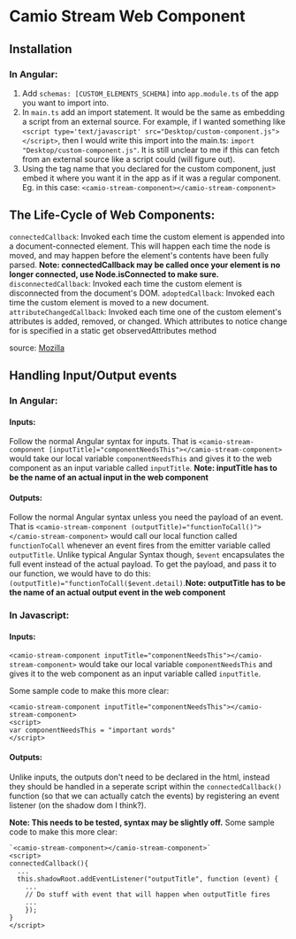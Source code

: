 # Camio Stream Web Component

## Installation
### In Angular:
1. Add `schemas: [CUSTOM_ELEMENTS_SCHEMA]` into `app.module.ts` of the app you want to import into.
2. In `main.ts` add an import statement. It would be the same as embedding a script from an external source. For example, if I wanted something like `<script type='text/javascript' src="Desktop/custom-component.js"></script>`, then I would write this import into the main.ts: `import "Desktop/custom-component.js"`. It is still unclear to me if this can fetch from an external source like a script could (will figure out).
3. Using the tag name that you declared for the custom component, just embed it where you want it in the app as if it was a regular component. Eg. in this case: `<camio-stream-component></camio-stream-component>`

## The Life-Cycle of Web Components:
`connectedCallback`: Invoked each time the custom element is appended into a document-connected element. This will happen each time the node is moved, and may happen before the element's contents have been fully parsed.
**Note: connectedCallback may be called once your element is no longer connected, use Node.isConnected to make sure.**
`disconnectedCallback`: Invoked each time the custom element is disconnected from the document's DOM.
`adoptedCallback`: Invoked each time the custom element is moved to a new document.
`attributeChangedCallback`: Invoked each time one of the custom element's attributes is added, removed, or changed. Which attributes to notice change for is specified in a static get observedAttributes method

source: [Mozilla](https://developer.mozilla.org/en-US/docs/Web/Web_Components/Using_custom_elements)


## Handling Input/Output events
### In Angular:
#### Inputs:
Follow the normal Angular syntax for inputs. That is `<camio-stream-component [inputTitle]="componentNeedsThis"></camio-stream-component>` would take our local variable `componentNeedsThis` and gives it to the web component as an input variable called `inputTitle`. **Note: inputTitle has to be the name of an actual input in the web component**

#### Outputs:
Follow the normal Angular syntax unless you need the payload of an event. That is `<camio-stream-component (outputTitle)="functionToCall()"></camio-stream-component>` would call our local function called `functionToCall` whenever an event fires from the emitter variable called `outputTitle`. Unlike typical Angular Syntax though, `$event` encapsulates the full event instead of the actual payload. To get the payload, and pass it to our function, we would have to do this: `(outputTitle)="functionToCall($event.detail)`.**Note: outputTitle has to be the name of an actual output event in the web component**

### In Javascript:
#### Inputs:
`<camio-stream-component inputTitle="componentNeedsThis"></camio-stream-component>` would take our local variable `componentNeedsThis` and gives it to the web component as an input variable called `inputTitle`.

Some sample code to make this more clear:
```
<camio-stream-component inputTitle="componentNeedsThis"></camio-stream-component>
<script>
var componentNeedsThis = "important words"
</script>
```

#### Outputs:
Unlike inputs, the outputs don't need to be declared in the html, instead they should be handled in a seperate script within the `connectedCallback()` function (so that we can actually catch the events) by registering an event listener (on the shadow dom I think?).

**Note: This needs to be tested, syntax may be slightly off.**
Some sample code to make this more clear:
```
`<camio-stream-component></camio-stream-component>`
<script>
connectedCallback(){
  ...
  this.shadowRoot.addEventListener("outputTitle", function (event) {
    ...
    // Do stuff with event that will happen when outputTitle fires
    ...
    });
}
</script>
```